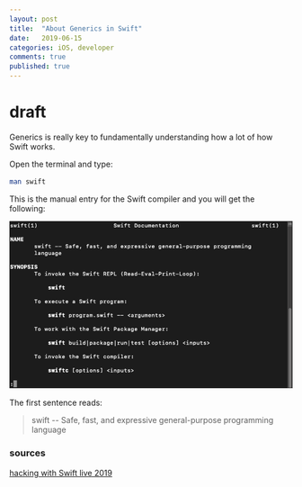 ```yaml
---
layout: post
title:  "About Generics in Swift"
date:   2019-06-15
categories: iOS, developer
comments: true
published: true
---
```

# draft 

Generics is really key to fundamentally understanding how a lot of how Swift works.

Open the terminal and type:

``` bash
man swift
```

This is the manual entry for the Swift compiler and you will get the following:

![image](/assets/img/generics/1.png)

The first sentence reads:
> swift -- Safe, fast, and expressive general-purpose programming
language

### sources

[hacking with Swift live 2019 ](https://youtu.be/y4qFRLp_JNM)  

